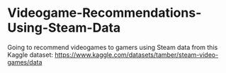 # Videogame-Recommendations-Using-Steam-Data
Going to recommend videogames to gamers using Steam data from this Kaggle dataset: https://www.kaggle.com/datasets/tamber/steam-video-games/data
